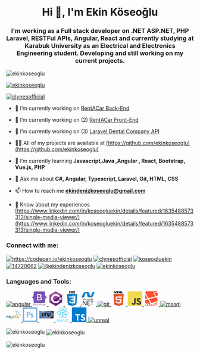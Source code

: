 <h1 align="center">Hi 👋, I'm Ekin Köseoğlu</h1>
<h3 align="center">I'm working as a Full stack developer on .NET ASP.NET, PHP Laravel, RESTFul APIs, Angular, React and currently studying at Karabuk University as an Electrical and Electronics Engineering student. Developing and still working on my current projects.</h3>

<p align="left"> <img src="https://komarev.com/ghpvc/?username=ekinkoseoglu&label=Profile%20views&color=0e75b6&style=flat" alt="ekinkoseoglu" /> </p>

<p align="left"> <a href="https://github.com/ryo-ma/github-profile-trophy"><img src="https://github-profile-trophy.vercel.app/?username=ekinkoseoglu" alt="ekinkoseoglu" /></a> </p>

<p align="left"> <a href="https://twitter.com/clynesofficial" target="blank"><img src="https://img.shields.io/twitter/follow/clynesofficial?logo=twitter&style=for-the-badge" alt="clynesofficial" /></a> </p>

- 🔭 I’m currently working on [RentACar Back-End](https://github.com/ekinkoseoglu/ReCapProject)

- 🔭 I’m currently working on (2) [RentACar Front-End](https://github.com/ekinkoseoglu/ReCap-Frontend)

- 🔭 I’m currently working on (3) [Laravel Dental Company API](https://github.com/Base-Entertainment/WordpressTestAPI)

- 👨‍💻 All of my projects are available at [https://github.com/ekinkoseoglu](https://github.com/ekinkoseoglu)

- 🌱 I’m currently learning **Javascript,Java ,Angular , React, Bootstrap, Vue.js, PHP**

- 💬 Ask me about **C#, Angular, Typescript, Laravel, Git, HTML, CSS**

- 📫 How to reach me **ekindenizkoseoglu@gmail.com**

- 📄 Know about my experiences [https://www.linkedin.com/in/koseogluekin/details/featured/1635488573313/single-media-viewer/](https://www.linkedin.com/in/koseogluekin/details/featured/1635488573313/single-media-viewer/)


<h3 align="left">Connect with me:</h3>
<p align="left">
<a href="https://codepen.io/ekinkoseoglu" target="blank"><img align="center" src="https://raw.githubusercontent.com/rahuldkjain/github-profile-readme-generator/master/src/images/icons/Social/codepen.svg" alt="https://codepen.io/ekinkoseoglu" height="30" width="40" /></a>
<a href="https://twitter.com/clynesofficial" target="blank"><img align="center" src="https://raw.githubusercontent.com/rahuldkjain/github-profile-readme-generator/master/src/images/icons/Social/twitter.svg" alt="clynesofficial" height="30" width="40" /></a>
<a href="https://linkedin.com/in/koseogluekin" target="blank"><img align="center" src="https://raw.githubusercontent.com/rahuldkjain/github-profile-readme-generator/master/src/images/icons/Social/linked-in-alt.svg" alt="koseogluekin" height="30" width="40" /></a>
<a href="https://stackoverflow.com/users/14720662" target="blank"><img align="center" src="https://raw.githubusercontent.com/rahuldkjain/github-profile-readme-generator/master/src/images/icons/Social/stack-overflow.svg" alt="14720662" height="30" width="40" /></a>
<a href="	https://medium.com/@ekinkoseoglu" target="blank"><img align="center" src="https://raw.githubusercontent.com/rahuldkjain/github-profile-readme-generator/master/src/images/icons/Social/medium.svg" alt="@ekindenizkoseoglu" height="30" width="40" /></a>
<a href="https://www.hackerrank.com/ekinkoseoglu" target="blank"><img align="center" src="https://raw.githubusercontent.com/rahuldkjain/github-profile-readme-generator/master/src/images/icons/Social/hackerrank.svg" alt="ekinkoseoglu" height="30" width="40" /></a>
</p>

<h3 align="left">Languages and Tools:</h3>
<p align="left"> <a href="https://angular.io" target="_blank" rel="noreferrer"> <img src="https://angular.io/assets/images/logos/angular/angular.svg" alt="angular" width="40" height="40"/> </a> <a href="https://getbootstrap.com" target="_blank" rel="noreferrer"> <img src="https://raw.githubusercontent.com/devicons/devicon/master/icons/bootstrap/bootstrap-plain-wordmark.svg" alt="bootstrap" width="40" height="40"/> </a> <a href="https://www.w3schools.com/cs/" target="_blank" rel="noreferrer"> <img src="https://raw.githubusercontent.com/devicons/devicon/master/icons/csharp/csharp-original.svg" alt="csharp" width="40" height="40"/> </a> <a href="https://www.w3schools.com/css/" target="_blank" rel="noreferrer"> <img src="https://raw.githubusercontent.com/devicons/devicon/master/icons/css3/css3-original-wordmark.svg" alt="css3" width="40" height="40"/> </a> <a href="https://dotnet.microsoft.com/" target="_blank" rel="noreferrer"> <img src="https://raw.githubusercontent.com/devicons/devicon/master/icons/dot-net/dot-net-original-wordmark.svg" alt="dotnet" width="40" height="40"/> </a> <a href="https://git-scm.com/" target="_blank" rel="noreferrer"> <img src="https://www.vectorlogo.zone/logos/git-scm/git-scm-icon.svg" alt="git" width="40" height="40"/> </a> <a href="https://www.w3.org/html/" target="_blank" rel="noreferrer"> <img src="https://raw.githubusercontent.com/devicons/devicon/master/icons/html5/html5-original-wordmark.svg" alt="html5" width="40" height="40"/> </a> <a href="https://developer.mozilla.org/en-US/docs/Web/JavaScript" target="_blank" rel="noreferrer"> <img src="https://raw.githubusercontent.com/devicons/devicon/master/icons/javascript/javascript-original.svg" alt="javascript" width="40" height="40"/> </a> <a href="https://laravel.com/" target="_blank" rel="noreferrer"> <img src="https://raw.githubusercontent.com/devicons/devicon/master/icons/laravel/laravel-plain-wordmark.svg" alt="laravel" width="40" height="40"/> </a> <a href="https://www.microsoft.com/en-us/sql-server" target="_blank" rel="noreferrer"> <img src="https://www.svgrepo.com/show/303229/microsoft-sql-server-logo.svg" alt="mssql" width="40" height="40"/> </a> <a href="https://www.mysql.com/" target="_blank" rel="noreferrer"> <img src="https://raw.githubusercontent.com/devicons/devicon/master/icons/mysql/mysql-original-wordmark.svg" alt="mysql" width="40" height="40"/> </a> <a href="https://www.photoshop.com/en" target="_blank" rel="noreferrer"> <img src="https://raw.githubusercontent.com/devicons/devicon/master/icons/photoshop/photoshop-line.svg" alt="photoshop" width="40" height="40"/> </a> <a href="https://www.php.net" target="_blank" rel="noreferrer"> <img src="https://raw.githubusercontent.com/devicons/devicon/master/icons/php/php-original.svg" alt="php" width="40" height="40"/> </a> <a href="https://reactjs.org/" target="_blank" rel="noreferrer"> <img src="https://raw.githubusercontent.com/devicons/devicon/master/icons/react/react-original-wordmark.svg" alt="react" width="40" height="40"/> </a> <a href="https://www.typescriptlang.org/" target="_blank" rel="noreferrer"> <img src="https://raw.githubusercontent.com/devicons/devicon/master/icons/typescript/typescript-original.svg" alt="typescript" width="40" height="40"/> </a> <a href="https://unrealengine.com/" target="_blank" rel="noreferrer"> <img src="https://raw.githubusercontent.com/kenangundogan/fontisto/036b7eca71aab1bef8e6a0518f7329f13ed62f6b/icons/svg/brand/unreal-engine.svg" alt="unreal" width="40" height="40"/> </a> </p>

<p><img align="left" src="https://github-readme-stats.vercel.app/api/top-langs?username=ekinkoseoglu&show_icons=true&locale=en&layout=compact" alt="ekinkoseoglu" /></p>


<p>&nbsp;<img align="center" src="https://github-readme-stats.vercel.app/api?username=ekinkoseoglu&show_icons=true&locale=en" alt="ekinkoseoglu" /></p>

<p><img align="center" src="https://github-readme-streak-stats.herokuapp.com/?user=ekinkoseoglu&" alt="ekinkoseoglu" /></p>
